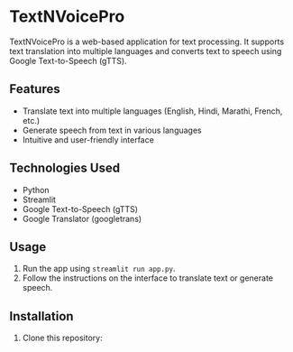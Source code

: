 # TextNVoicePro
TextNVoicePro is a web-based application for text processing. It supports text translation into multiple languages and converts text to speech using Google Text-to-Speech (gTTS).

## Features
- Translate text into multiple languages (English, Hindi, Marathi, French, etc.)
- Generate speech from text in various languages
- Intuitive and user-friendly interface

## Technologies Used
- Python
- Streamlit
- Google Text-to-Speech (gTTS)
- Google Translator (googletrans)

## Usage
1. Run the app using `streamlit run app.py`.
2. Follow the instructions on the interface to translate text or generate speech.

## Installation
1. Clone this repository:
